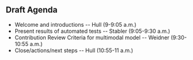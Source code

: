 ## Draft Agenda
* Welcome and introductions -- Hull (9-9:05 a.m.)
* Present results of automated tests -- Stabler (9:05-9:30 a.m.)
* Contribution Review Criteria for multimodal model -- Weidner (9:30-10:55 a.m.)
* Close/actions/next steps -- Hull (10:55-11 a.m.)
